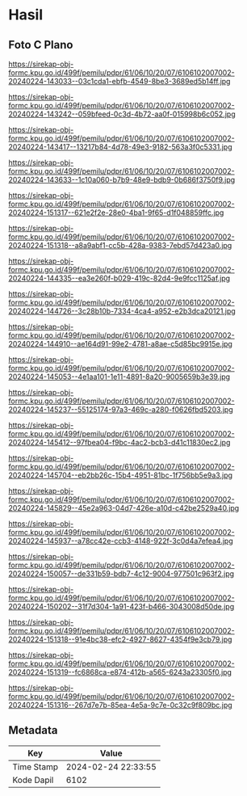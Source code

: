 # Hasil

## Foto C Plano

https://sirekap-obj-formc.kpu.go.id/499f/pemilu/pdpr/61/06/10/20/07/6106102007002-20240224-143033--03c1cda1-ebfb-4549-8be3-3689ed5b14ff.jpg

https://sirekap-obj-formc.kpu.go.id/499f/pemilu/pdpr/61/06/10/20/07/6106102007002-20240224-143242--059bfeed-0c3d-4b72-aa0f-015998b6c052.jpg

https://sirekap-obj-formc.kpu.go.id/499f/pemilu/pdpr/61/06/10/20/07/6106102007002-20240224-143417--13217b84-4d78-49e3-9182-563a3f0c5331.jpg

https://sirekap-obj-formc.kpu.go.id/499f/pemilu/pdpr/61/06/10/20/07/6106102007002-20240224-143633--1c10a060-b7b9-48e9-bdb9-0b686f3750f9.jpg

https://sirekap-obj-formc.kpu.go.id/499f/pemilu/pdpr/61/06/10/20/07/6106102007002-20240224-151317--621e2f2e-28e0-4ba1-9f65-d1f048859ffc.jpg

https://sirekap-obj-formc.kpu.go.id/499f/pemilu/pdpr/61/06/10/20/07/6106102007002-20240224-151318--a8a9abf1-cc5b-428a-9383-7ebd57d423a0.jpg

https://sirekap-obj-formc.kpu.go.id/499f/pemilu/pdpr/61/06/10/20/07/6106102007002-20240224-144335--ea3e260f-b029-419c-82d4-9e9fcc1125af.jpg

https://sirekap-obj-formc.kpu.go.id/499f/pemilu/pdpr/61/06/10/20/07/6106102007002-20240224-144726--3c28b10b-7334-4ca4-a952-e2b3dca20121.jpg

https://sirekap-obj-formc.kpu.go.id/499f/pemilu/pdpr/61/06/10/20/07/6106102007002-20240224-144910--ae164d91-99e2-4781-a8ae-c5d85bc9915e.jpg

https://sirekap-obj-formc.kpu.go.id/499f/pemilu/pdpr/61/06/10/20/07/6106102007002-20240224-145053--4e1aa101-1e11-4891-8a20-9005659b3e39.jpg

https://sirekap-obj-formc.kpu.go.id/499f/pemilu/pdpr/61/06/10/20/07/6106102007002-20240224-145237--55125174-97a3-469c-a280-f0626fbd5203.jpg

https://sirekap-obj-formc.kpu.go.id/499f/pemilu/pdpr/61/06/10/20/07/6106102007002-20240224-145412--97fbea04-f9bc-4ac2-bcb3-d41c11830ec2.jpg

https://sirekap-obj-formc.kpu.go.id/499f/pemilu/pdpr/61/06/10/20/07/6106102007002-20240224-145704--eb2bb26c-15b4-4951-81bc-1f756bb5e9a3.jpg

https://sirekap-obj-formc.kpu.go.id/499f/pemilu/pdpr/61/06/10/20/07/6106102007002-20240224-145829--45e2a963-04d7-426e-a10d-c42be2529a40.jpg

https://sirekap-obj-formc.kpu.go.id/499f/pemilu/pdpr/61/06/10/20/07/6106102007002-20240224-145937--a78cc42e-ccb3-4148-922f-3c0d4a7efea4.jpg

https://sirekap-obj-formc.kpu.go.id/499f/pemilu/pdpr/61/06/10/20/07/6106102007002-20240224-150057--de331b59-bdb7-4c12-9004-977501c963f2.jpg

https://sirekap-obj-formc.kpu.go.id/499f/pemilu/pdpr/61/06/10/20/07/6106102007002-20240224-150202--31f7d304-1a91-423f-b466-3043008d50de.jpg

https://sirekap-obj-formc.kpu.go.id/499f/pemilu/pdpr/61/06/10/20/07/6106102007002-20240224-151318--91e4bc38-efc2-4927-8627-4354f9e3cb79.jpg

https://sirekap-obj-formc.kpu.go.id/499f/pemilu/pdpr/61/06/10/20/07/6106102007002-20240224-151319--fc6868ca-e874-412b-a565-6243a23305f0.jpg

https://sirekap-obj-formc.kpu.go.id/499f/pemilu/pdpr/61/06/10/20/07/6106102007002-20240224-151316--267d7e7b-85ea-4e5a-9c7e-0c32c9f809bc.jpg


## Metadata

| Key        | Value               |
| ---------- | ------------------- |
| Time Stamp | 2024-02-24 22:33:55 |
| Kode Dapil | 6102                |



